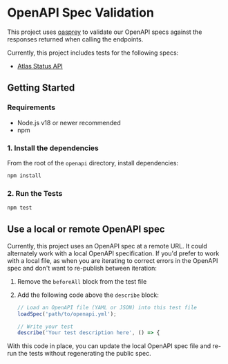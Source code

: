 # OpenAPI Spec Validation

This project uses [oasprey](https://github.com/grove-platform/OASprey) to
validate our OpenAPI specs against the responses returned when calling the
endpoints.

Currently, this project includes tests for the following specs:

- [Atlas Status API](https://www.mongodb.com/docs/api/doc/cloud-status/)

## Getting Started

### Requirements

- Node.js v18 or newer recommended
- npm

### 1. Install the dependencies

From the root of the `openapi` directory, install dependencies:

```bash
npm install
```

### 2. Run the Tests

```bash
npm test
```

## Use a local or remote OpenAPI spec

Currently, this project uses an OpenAPI spec at a remote URL. It could alternately
work with a local OpenAPI specification. If you'd prefer to work with a local
file, as when you are iterating to correct errors in the OpenAPI spec and
don't want to re-publish between iteration:

1. Remove the `beforeAll` block from the test file
2. Add the following code above the `describe` block:

   ```javascript
   // Load an OpenAPI file (YAML or JSON) into this test file
   loadSpec('path/to/openapi.yml');

   // Write your test
   describe('Your test description here', () => {
   ```

With this code in place, you can update the local OpenAPI spec file and
re-run the tests without regenerating the public spec.
